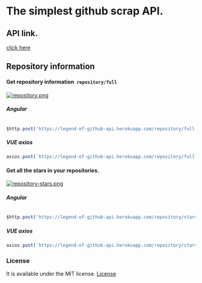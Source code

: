 # The simplest github scrap API.

## API link.
[click here](https://legend-of-github-api.herokuapp.com/)

## Repository information

#### Get repository information  ```repository/full```
[![repository.png](https://s1.postimg.org/8bcyuqz2yn/api1.png)](https://postimg.org/image/7tmx65xpdn/)

##### Angular
``` JavaScript

$http.post('https://legend-of-github-api.herokuapp.com/repository/full', { username: 'yourgithubprofilename' } )
```
##### VUE axios
``` JavaScript
axios.post(`https://legend-of-github-api.herokuapp.com/repository/full`, { username: 'yourgithubprofilename' })
```
#### Get all the stars in your repositories.
[![repository-stars.png](https://s1.postimg.org/7gwsxsxhgf/api2.png)](https://postimg.org/image/3c17lp0bdn/)

##### Angular
``` JavaScript

$http.post('https://legend-of-github-api.herokuapp.com/repository/stars', { username: 'yourgithubprofilename' } )
```
##### VUE axios
``` JavaScript
axios.post(`https://legend-of-github-api.herokuapp.com/repository/stars`, { username: 'yourgithubprofilename' })
```














### License

It is available under the MIT license.
[License](https://opensource.org/licenses/mit-license.php)
